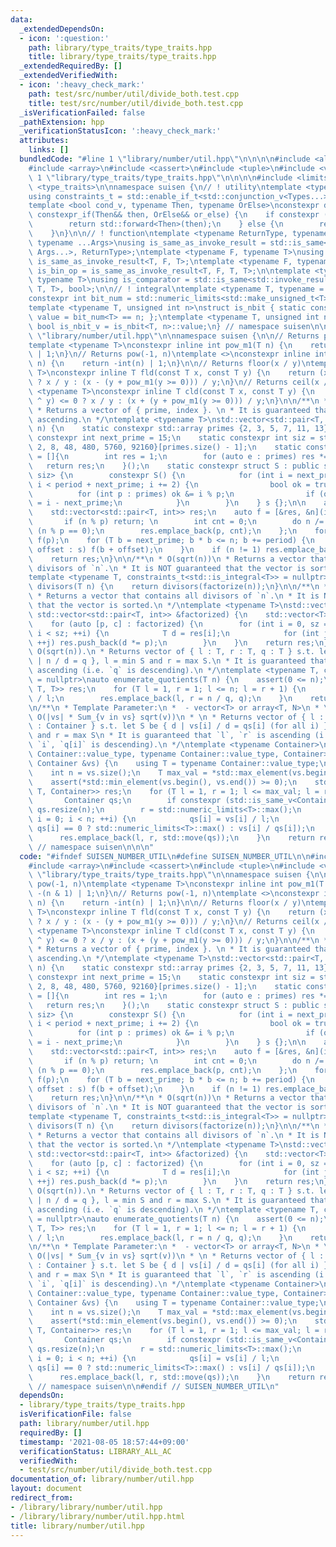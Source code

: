 ```yaml
---
data:
  _extendedDependsOn:
  - icon: ':question:'
    path: library/type_traits/type_traits.hpp
    title: library/type_traits/type_traits.hpp
  _extendedRequiredBy: []
  _extendedVerifiedWith:
  - icon: ':heavy_check_mark:'
    path: test/src/number/util/divide_both.test.cpp
    title: test/src/number/util/divide_both.test.cpp
  _isVerificationFailed: false
  _pathExtension: hpp
  _verificationStatusIcon: ':heavy_check_mark:'
  attributes:
    links: []
  bundledCode: "#line 1 \"library/number/util.hpp\"\n\n\n\n#include <algorithm>\n\
    #include <array>\n#include <cassert>\n#include <tuple>\n#include <vector>\n#line\
    \ 1 \"library/type_traits/type_traits.hpp\"\n\n\n\n#include <limits>\n#include\
    \ <type_traits>\n\nnamespace suisen {\n// ! utility\ntemplate <typename ...Types>\n\
    using constraints_t = std::enable_if_t<std::conjunction_v<Types...>, std::nullptr_t>;\n\
    template <bool cond_v, typename Then, typename OrElse>\nconstexpr decltype(auto)\
    \ constexpr_if(Then&& then, OrElse&& or_else) {\n    if constexpr (cond_v) {\n\
    \        return std::forward<Then>(then);\n    } else {\n        return std::forward<OrElse>(or_else);\n\
    \    }\n}\n\n// ! function\ntemplate <typename ReturnType, typename Callable,\
    \ typename ...Args>\nusing is_same_as_invoke_result = std::is_same<std::invoke_result_t<Callable,\
    \ Args...>, ReturnType>;\ntemplate <typename F, typename T>\nusing is_uni_op =\
    \ is_same_as_invoke_result<T, F, T>;\ntemplate <typename F, typename T>\nusing\
    \ is_bin_op = is_same_as_invoke_result<T, F, T, T>;\n\ntemplate <typename Comparator,\
    \ typename T>\nusing is_comparator = std::is_same<std::invoke_result_t<Comparator,\
    \ T, T>, bool>;\n\n// ! integral\ntemplate <typename T, typename = constraints_t<std::is_integral<T>>>\n\
    constexpr int bit_num = std::numeric_limits<std::make_unsigned_t<T>>::digits;\n\
    template <typename T, unsigned int n>\nstruct is_nbit { static constexpr bool\
    \ value = bit_num<T> == n; };\ntemplate <typename T, unsigned int n>\nstatic constexpr\
    \ bool is_nbit_v = is_nbit<T, n>::value;\n} // namespace suisen\n\n\n#line 10\
    \ \"library/number/util.hpp\"\n\nnamespace suisen {\n\n// Returns pow(-1, n)\n\
    template <typename T>\nconstexpr inline int pow_m1(T n) {\n    return -(n & 1)\
    \ | 1;\n}\n// Returns pow(-1, n)\ntemplate <>\nconstexpr inline int pow_m1<bool>(bool\
    \ n) {\n    return -int(n) | 1;\n}\n\n// Returns floor(x / y)\ntemplate <typename\
    \ T>\nconstexpr inline T fld(const T x, const T y) {\n    return (x ^ y) >= 0\
    \ ? x / y : (x - (y + pow_m1(y >= 0))) / y;\n}\n// Returns ceil(x / y)\ntemplate\
    \ <typename T>\nconstexpr inline T cld(const T x, const T y) {\n    return (x\
    \ ^ y) <= 0 ? x / y : (x + (y + pow_m1(y >= 0))) / y;\n}\n\n/**\n * O(sqrt(n))\n\
    \ * Returns a vector of { prime, index }. \n * It is guaranteed that `prime` is\
    \ ascending.\n */\ntemplate <typename T>\nstd::vector<std::pair<T, int>> factorize(T\
    \ n) {\n    static constexpr std::array primes {2, 3, 5, 7, 11, 13};\n    static\
    \ constexpr int next_prime = 15;\n    static constexpr int siz = std::array{1,\
    \ 2, 8, 48, 480, 5760, 92160}[primes.size() - 1];\n    static constexpr int period\
    \ = []{\n        int res = 1;\n        for (auto e : primes) res *= e;\n     \
    \   return res;\n    }();\n    static constexpr struct S : public std::array<int,\
    \ siz> {\n        constexpr S() {\n            for (int i = next_prime, j = 0;\
    \ i < period + next_prime; i += 2) {\n                bool ok = true;\n      \
    \          for (int p : primes) ok &= i % p;\n                if (ok) (*this)[j++]\
    \ = i - next_prime;\n            }\n        }\n    } s {};\n\n    assert(n > 0);\n\
    \    std::vector<std::pair<T, int>> res;\n    auto f = [&res, &n](int p) {\n \
    \       if (n % p) return; \n        int cnt = 0;\n        do n /= p, ++cnt; while\
    \ (n % p == 0);\n        res.emplace_back(p, cnt);\n    };\n    for (int p : primes)\
    \ f(p);\n    for (T b = next_prime; b * b <= n; b += period) {\n        for (int\
    \ offset : s) f(b + offset);\n    }\n    if (n != 1) res.emplace_back(n, 1);\n\
    \    return res;\n}\n\n/**\n * O(sqrt(n))\n * Returns a vector that contains all\
    \ divisors of `n`.\n * It is NOT guaranteed that the vector is sorted.\n */\n\
    template <typename T, constraints_t<std::is_integral<T>> = nullptr>\nstd::vector<T>\
    \ divisors(T n) {\n    return divisors(factorize(n));\n}\n\n/**\n * O(sigma(n))\n\
    \ * Returns a vector that contains all divisors of `n`.\n * It is NOT guaranteed\
    \ that the vector is sorted.\n */\ntemplate <typename T>\nstd::vector<T> divisors(const\
    \ std::vector<std::pair<T, int>> &factorized) {\n    std::vector<T> res { 1 };\n\
    \    for (auto [p, c] : factorized) {\n        for (int i = 0, sz = res.size();\
    \ i < sz; ++i) {\n            T d = res[i];\n            for (int j = 0; j < c;\
    \ ++j) res.push_back(d *= p);\n        }\n    }\n    return res;\n}\n\n/**\n *\
    \ O(sqrt(n)).\n * Returns vector of { l : T, r : T, q : T } s.t. let S be { d\
    \ | n / d = q }, l = min S and r = max S.\n * It is guaranteed that `l`, `r` is\
    \ ascending (i.e. `q` is descending).\n */\ntemplate <typename T, constraints_t<std::is_integral<T>>\
    \ = nullptr>\nauto enumerate_quotients(T n) {\n    assert(0 <= n);\n    std::vector<std::tuple<T,\
    \ T, T>> res;\n    for (T l = 1, r = 1; l <= n; l = r + 1) {\n        T q = n\
    \ / l;\n        res.emplace_back(l, r = n / q, q);\n    }\n    return res;\n}\n\
    \n/**\n * Template Parameter:\n *  - vector<T> or array<T, N>\n * \n * Time Complexity:\
    \ O(|vs| * Sum_{v in vs} sqrt(v))\n * \n * Returns vector of { l : T, r : T, qs\
    \ : Container } s.t. let S be { d | vs[i] / d = qs[i] (for all i) }, l = min S\
    \ and r = max S\n * It is guaranteed that `l`, `r` is ascending (i.e. for all\
    \ `i`, `q[i]` is descending).\n */\ntemplate <typename Container>\nstd::vector<std::tuple<typename\
    \ Container::value_type, typename Container::value_type, Container>>\nenumerate_multiple_quotients(const\
    \ Container &vs) {\n    using T = typename Container::value_type;\n    static_assert(std::is_integral_v<T>);\n\
    \    int n = vs.size();\n    T max_val = *std::max_element(vs.begin(), vs.end());\n\
    \    assert(*std::min_element(vs.begin(), vs.end()) >= 0);\n    std::vector<std::tuple<T,\
    \ T, Container>> res;\n    for (T l = 1, r = 1; l <= max_val; l = r + 1) {\n \
    \       Container qs;\n        if constexpr (std::is_same_v<Container, std::vector<T>>)\
    \ qs.resize(n);\n        r = std::numeric_limits<T>::max();\n        for (int\
    \ i = 0; i < n; ++i) {\n            qs[i] = vs[i] / l;\n            r = std::min(r,\
    \ qs[i] == 0 ? std::numeric_limits<T>::max() : vs[i] / qs[i]);\n        }\n  \
    \      res.emplace_back(l, r, std::move(qs));\n    }\n    return res;\n}\n\n}\
    \ // namespace suisen\n\n\n"
  code: "#ifndef SUISEN_NUMBER_UTIL\n#define SUISEN_NUMBER_UTIL\n\n#include <algorithm>\n\
    #include <array>\n#include <cassert>\n#include <tuple>\n#include <vector>\n#include\
    \ \"library/type_traits/type_traits.hpp\"\n\nnamespace suisen {\n\n// Returns\
    \ pow(-1, n)\ntemplate <typename T>\nconstexpr inline int pow_m1(T n) {\n    return\
    \ -(n & 1) | 1;\n}\n// Returns pow(-1, n)\ntemplate <>\nconstexpr inline int pow_m1<bool>(bool\
    \ n) {\n    return -int(n) | 1;\n}\n\n// Returns floor(x / y)\ntemplate <typename\
    \ T>\nconstexpr inline T fld(const T x, const T y) {\n    return (x ^ y) >= 0\
    \ ? x / y : (x - (y + pow_m1(y >= 0))) / y;\n}\n// Returns ceil(x / y)\ntemplate\
    \ <typename T>\nconstexpr inline T cld(const T x, const T y) {\n    return (x\
    \ ^ y) <= 0 ? x / y : (x + (y + pow_m1(y >= 0))) / y;\n}\n\n/**\n * O(sqrt(n))\n\
    \ * Returns a vector of { prime, index }. \n * It is guaranteed that `prime` is\
    \ ascending.\n */\ntemplate <typename T>\nstd::vector<std::pair<T, int>> factorize(T\
    \ n) {\n    static constexpr std::array primes {2, 3, 5, 7, 11, 13};\n    static\
    \ constexpr int next_prime = 15;\n    static constexpr int siz = std::array{1,\
    \ 2, 8, 48, 480, 5760, 92160}[primes.size() - 1];\n    static constexpr int period\
    \ = []{\n        int res = 1;\n        for (auto e : primes) res *= e;\n     \
    \   return res;\n    }();\n    static constexpr struct S : public std::array<int,\
    \ siz> {\n        constexpr S() {\n            for (int i = next_prime, j = 0;\
    \ i < period + next_prime; i += 2) {\n                bool ok = true;\n      \
    \          for (int p : primes) ok &= i % p;\n                if (ok) (*this)[j++]\
    \ = i - next_prime;\n            }\n        }\n    } s {};\n\n    assert(n > 0);\n\
    \    std::vector<std::pair<T, int>> res;\n    auto f = [&res, &n](int p) {\n \
    \       if (n % p) return; \n        int cnt = 0;\n        do n /= p, ++cnt; while\
    \ (n % p == 0);\n        res.emplace_back(p, cnt);\n    };\n    for (int p : primes)\
    \ f(p);\n    for (T b = next_prime; b * b <= n; b += period) {\n        for (int\
    \ offset : s) f(b + offset);\n    }\n    if (n != 1) res.emplace_back(n, 1);\n\
    \    return res;\n}\n\n/**\n * O(sqrt(n))\n * Returns a vector that contains all\
    \ divisors of `n`.\n * It is NOT guaranteed that the vector is sorted.\n */\n\
    template <typename T, constraints_t<std::is_integral<T>> = nullptr>\nstd::vector<T>\
    \ divisors(T n) {\n    return divisors(factorize(n));\n}\n\n/**\n * O(sigma(n))\n\
    \ * Returns a vector that contains all divisors of `n`.\n * It is NOT guaranteed\
    \ that the vector is sorted.\n */\ntemplate <typename T>\nstd::vector<T> divisors(const\
    \ std::vector<std::pair<T, int>> &factorized) {\n    std::vector<T> res { 1 };\n\
    \    for (auto [p, c] : factorized) {\n        for (int i = 0, sz = res.size();\
    \ i < sz; ++i) {\n            T d = res[i];\n            for (int j = 0; j < c;\
    \ ++j) res.push_back(d *= p);\n        }\n    }\n    return res;\n}\n\n/**\n *\
    \ O(sqrt(n)).\n * Returns vector of { l : T, r : T, q : T } s.t. let S be { d\
    \ | n / d = q }, l = min S and r = max S.\n * It is guaranteed that `l`, `r` is\
    \ ascending (i.e. `q` is descending).\n */\ntemplate <typename T, constraints_t<std::is_integral<T>>\
    \ = nullptr>\nauto enumerate_quotients(T n) {\n    assert(0 <= n);\n    std::vector<std::tuple<T,\
    \ T, T>> res;\n    for (T l = 1, r = 1; l <= n; l = r + 1) {\n        T q = n\
    \ / l;\n        res.emplace_back(l, r = n / q, q);\n    }\n    return res;\n}\n\
    \n/**\n * Template Parameter:\n *  - vector<T> or array<T, N>\n * \n * Time Complexity:\
    \ O(|vs| * Sum_{v in vs} sqrt(v))\n * \n * Returns vector of { l : T, r : T, qs\
    \ : Container } s.t. let S be { d | vs[i] / d = qs[i] (for all i) }, l = min S\
    \ and r = max S\n * It is guaranteed that `l`, `r` is ascending (i.e. for all\
    \ `i`, `q[i]` is descending).\n */\ntemplate <typename Container>\nstd::vector<std::tuple<typename\
    \ Container::value_type, typename Container::value_type, Container>>\nenumerate_multiple_quotients(const\
    \ Container &vs) {\n    using T = typename Container::value_type;\n    static_assert(std::is_integral_v<T>);\n\
    \    int n = vs.size();\n    T max_val = *std::max_element(vs.begin(), vs.end());\n\
    \    assert(*std::min_element(vs.begin(), vs.end()) >= 0);\n    std::vector<std::tuple<T,\
    \ T, Container>> res;\n    for (T l = 1, r = 1; l <= max_val; l = r + 1) {\n \
    \       Container qs;\n        if constexpr (std::is_same_v<Container, std::vector<T>>)\
    \ qs.resize(n);\n        r = std::numeric_limits<T>::max();\n        for (int\
    \ i = 0; i < n; ++i) {\n            qs[i] = vs[i] / l;\n            r = std::min(r,\
    \ qs[i] == 0 ? std::numeric_limits<T>::max() : vs[i] / qs[i]);\n        }\n  \
    \      res.emplace_back(l, r, std::move(qs));\n    }\n    return res;\n}\n\n}\
    \ // namespace suisen\n\n#endif // SUISEN_NUMBER_UTIL\n"
  dependsOn:
  - library/type_traits/type_traits.hpp
  isVerificationFile: false
  path: library/number/util.hpp
  requiredBy: []
  timestamp: '2021-08-05 18:57:44+09:00'
  verificationStatus: LIBRARY_ALL_AC
  verifiedWith:
  - test/src/number/util/divide_both.test.cpp
documentation_of: library/number/util.hpp
layout: document
redirect_from:
- /library/library/number/util.hpp
- /library/library/number/util.hpp.html
title: library/number/util.hpp
---
```

